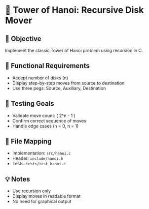 # 🗼 Tower of Hanoi: Recursive Disk Mover

## 🎯 Objective
Implement the classic Tower of Hanoi problem using recursion in C.

## 🧠 Functional Requirements
- Accept number of disks (n)
- Display step-by-step moves from source to destination
- Use three pegs: Source, Auxiliary, Destination

## 🧪 Testing Goals
- Validate move count: \( 2^n - 1 \)
- Confirm correct sequence of moves
- Handle edge cases (n = 0, n = 1)

## 📂 File Mapping
- Implementation: `src/hanoi.c`
- Header: `include/hanoi.h`
- Tests: `tests/test_hanoi.c`

## 💡 Notes
- Use recursion only
- Display moves in readable format
- No need for graphical output
